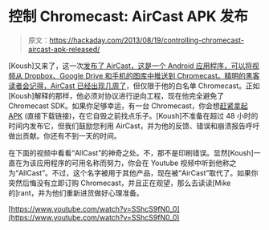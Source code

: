 # 控制 Chromecast: AirCast APK 发布

> 原文：<https://hackaday.com/2013/08/19/controlling-chromecast-aircast-apk-released/>

[Koush]又来了，这一次[发布了 AirCast，这是一个 Android 应用程序，可以将视频从 Dropbox、Google Drive 和手机的图库中推送到 Chromecast。精明的黑客读者会记得，AirCast 已经](https://plus.google.com/110558071969009568835/posts/G3jF2JynLc2)[出现几周了](http://www.reddit.com/r/Chromecast/comments/1jqevz/koushik_dutta_i_could_release_this_right_now_just/cbhadf9)，但仅限于他的白名单 Chromecast。正如[Koush]解释的那样，他必须对协议进行逆向工程，现在他完全避免了 Chromecast SDK。如果你足够幸运，有一台 Chromecast，你会想[赶紧拿起 APK](http://download.clockworkmod.com/test/AirCast.apk) (直接下载链接)，在它自毁之前找点乐子。[Koush]不准备在超过 48 小时的时间内发布它，但我们鼓励您利用 AirCast，并为他的反馈、错误和崩溃报告呼吁做出贡献。你还有不到一天的时间。

在下面的视频中看看“AllCast”的神奇之处。不，那不是印刷错误。显然[Koush]一直在为该应用程序的可用名称而努力，你会在 Youtube 视频中听到他称之为“AllCast”。不过，这个名字被用于其他产品，现在被“AirCast”取代了。如果你突然后悔没有立即订购 Chromecast，并且正在观望，那么去读读[Mike 的]rant，并为他们重新进货做好心理准备。

[https://www.youtube.com/watch?v=SShcS9fN0_0](https://www.youtube.com/watch?v=SShcS9fN0_0)